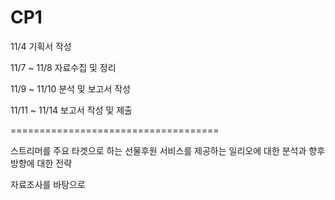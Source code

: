 # CP1

11/4
기획서 작성

11/7 ~ 11/8
자료수집 및 정리

11/9 ~ 11/10
분석 및 보고서 작성

11/11 ~ 11/14
보고서 작성 및 제출

====================================

스트리머를 주요 타겟으로 하는 선물후원 서비스를 제공하는 일리오에 대한 분석과 향후방향에 대한 전략

자료조사를 바탕으로 
